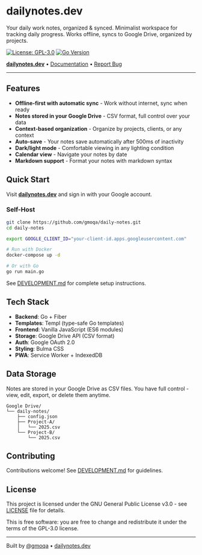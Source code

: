 # dailynotes.dev

Your daily work notes, organized & synced. Minimalist workspace for tracking daily progress. Works offline, syncs to Google Drive, organized by projects.

[![License: GPL-3.0](https://img.shields.io/badge/License-GPL%20v3-blue.svg)](https://www.gnu.org/licenses/gpl-3.0)
[![Go Version](https://img.shields.io/badge/Go-1.23+-00ADD8?logo=go)](https://go.dev/)

**[dailynotes.dev](https://dailynotes.dev)** • [Documentation](DEVELOPMENT.md) • [Report Bug](https://github.com/gmoqa/daily-notes/issues)

---

## Features

- **Offline-first with automatic sync** - Work without internet, sync when ready
- **Notes stored in your Google Drive** - CSV format, full control over your data
- **Context-based organization** - Organize by projects, clients, or any context
- **Auto-save** - Your notes save automatically after 500ms of inactivity
- **Dark/light mode** - Comfortable viewing in any lighting condition
- **Calendar view** - Navigate your notes by date
- **Markdown support** - Format your notes with markdown syntax

## Quick Start

Visit **[dailynotes.dev](https://dailynotes.dev)** and sign in with your Google account.

### Self-Host

```bash
git clone https://github.com/gmoqa/daily-notes.git
cd daily-notes

export GOOGLE_CLIENT_ID="your-client-id.apps.googleusercontent.com"

# Run with Docker
docker-compose up -d

# Or with Go
go run main.go
```

See [DEVELOPMENT.md](DEVELOPMENT.md) for complete setup instructions.

## Tech Stack

- **Backend**: Go + Fiber
- **Templates**: Templ (type-safe Go templates)
- **Frontend**: Vanilla JavaScript (ES6 modules)
- **Storage**: Google Drive API (CSV format)
- **Auth**: Google OAuth 2.0
- **Styling**: Bulma CSS
- **PWA**: Service Worker + IndexedDB

## Data Storage

Notes are stored in your Google Drive as CSV files. You have full control - view, edit, export, or delete them anytime.

```
Google Drive/
└── daily-notes/
    ├── config.json
    ├── Project-A/
    │   └── 2025.csv
    └── Project-B/
        └── 2025.csv
```

## Contributing

Contributions welcome! See [DEVELOPMENT.md](DEVELOPMENT.md) for guidelines.

## License

This project is licensed under the GNU General Public License v3.0 - see [LICENSE](LICENSE) file for details.

This is free software: you are free to change and redistribute it under the terms of the GPL-3.0 license.

---

Built by [@gmoqa](https://github.com/gmoqa) • [dailynotes.dev](https://dailynotes.dev)
